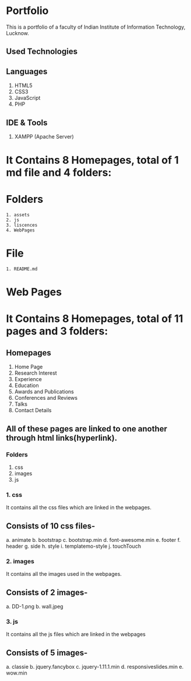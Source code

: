 # Portfolio
 This is a portfolio of a faculty of Indian Institute of Information Technology, Lucknow.

## Used Technologies

## Languages
  1. HTML5
  2. CSS3
  3. JavaScript
  4. PHP 

## IDE & Tools
  1. XAMPP (Apache Server)
  
# It Contains 8 Homepages, total of 1 md file and 4 folders: 
  # Folders
	1. assets
	2. js
	3. liscences
	4. WebPages
  # File
    1. README.md

# Web Pages
# It Contains 8 Homepages, total of 11 pages and 3 folders:  
## Homepages
  1. Home Page
  2. Research Interest 
  3. Experience 
  4. Education 
  5. Awards and Publications 
  6. Conferences and Reviews 
  7. Talks
  8. Contact Details
    
## All of these pages are linked to one another through html links(hyperlink).

### Folders
  1. css
  2. images
  3. js 

### 1. css
It contains all the css files which are linked in the webpages.

## Consists of 10 css files-
  a. animate
  b. bootstrap
  c. bootstrap.min
  d. font-awesome.min
  e. footer
  f. header
  g. side
  h. style
  i. templatemo-style
  j. touchTouch
  
### 2. images
It contains all the images used in the webpages.

## Consists of 2 images-
  a. DD-1.png
  b. wall.jpeg
  
### 3. js
It contains all the js files which are linked in the webpages

## Consists of 5 images-
  a. classie
  b. jquery.fancybox
  c. jquery-1.11.1.min
  d. responsiveslides.min
  e. wow.min
  

